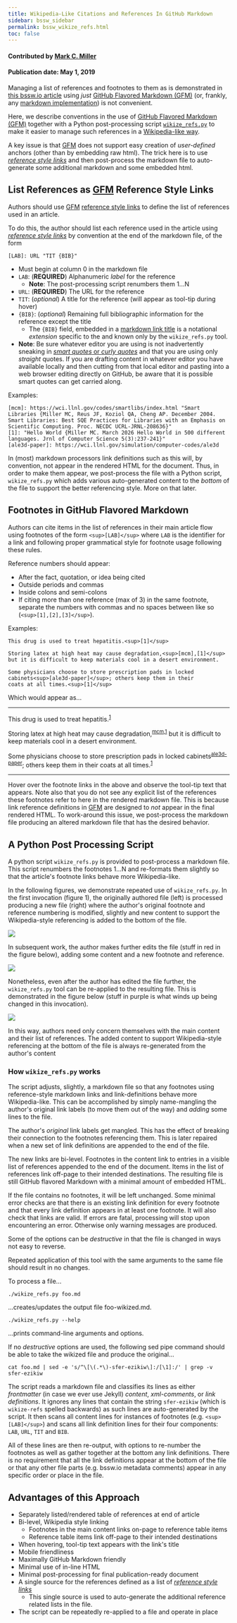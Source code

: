 ```yaml
---
title: Wikipedia-Like Citations and References In GitHub Markdown
sidebar: bssw_sidebar
permalink: bssw_wikize_refs.html
toc: false
---
```


#### Contributed by [Mark C. Miller](https://github.com/markcmiller86)

#### Publication date: May 1, 2019

Managing a list of references and footnotes to them as is demonstrated in
[this bssw.io article](https://bssw.io/blog_posts/celebrating-apollo-s-50th-anniversary-when-100-flops-watt-was-a-giant-leap)
using *just* [GitHub Flavored Markdown (GFM)][GFM] (or, frankly, any
[markdown implementation](https://en.wikipedia.org/wiki/Markdown#Implementations)) is
not convenient.

Here, we describe conventions in the use of [GitHub Flavored Markdown (GFM)][GFM]
together with a Python post-processing script
[`wikize_refs.py`](https://github.com/betterscientificsoftware/bssw.io/blob/master/utils/README.md#wikize_refspy)
to make it easier to manage such references in a
[Wikipedia-like way](https://en.wikipedia.org/wiki/Note_(typography)#References).

A key issue is that [GFM][GFM] does not support easy creation of *user-defined*
anchors (other than by embedding raw html). The trick here is to use
[*reference style links*](https://github.github.com/gfm/#reference-link) and then
post-process the markdown file to auto-generate some additional markdown
and some embedded html.

## List References as [GFM][GFM] Reference Style Links

Authors should use [GFM][GFM]
[reference style links](https://www.markdownguide.org/basic-syntax/#reference-style-links)
to define the list of references used in an article.

To do this, the author should list each reference used in the article using
[*reference style links*](https://github.github.com/gfm/#reference-link) by convention
at the end of the markdown file, of the form

    [LAB]: URL "TIT {BIB}"

- Must begin at column 0 in the markdown file
- `LAB`: (**REQUIRED**) Alphanumeric *label* for the reference
  - **Note**: The post-processing script renumbers them 1...N
- `URL`: (**REQUIRED**) The URL for the reference
- `TIT`: (*optional*) A title for the reference (will appear as tool-tip during hover)
- `{BIB}`: (*optional*) Remaining full bibliographic information for the reference except the title
  - The `{BIB}` field, embedded in a [markdown link title](https://www.markdownguide.org/basic-syntax#adding-titles) is a notational *extension* specific to the and known only by the `wikize_refs.py` tool.
- **Note**: Be sure whatever editor you are using is not inadvertently sneaking in [*smart quotes* or *curly quotes*](https://practicaltypography.com/straight-and-curly-quotes.html) and that you are using only *straight* quotes.
  If you are drafting content in whatever editor you have available locally and then cutting from that local editor and pasting into a web browser editing directly on GitHub, be aware that it is possible smart quotes can get carried along.

Examples:

    [mcm]: https://wci.llnl.gov/codes/smartlibs/index.html "Smart Libraries {Miller MC, Reus JF, Koziol QA, Cheng AP. December 2004. Smart Libraries: Best SQE Practices for Libraries with an Emphasis on Scientific Computing. Proc. NECDC UCRL-JRNL-208636}"
    [1]: "Hello World {Miller MC. March 2026 Hello World in 500 different languages. Jrnl of Computer Science 5(3):237-241}"
    [ale3d-paper]: https://wci.llnl.gov/simulation/computer-codes/ale3d

In (most) markdown processors link definitions such as this will, by convention,
not appear in the rendered HTML for the document. Thus, in order to make them 
appear, we post-process the file with a Python script, `wikize_refs.py` which
adds various auto-generated content to the *bottom* of the file to support
the better referencing style. More on that later.

## Footnotes in GitHub Flavored Markdown

Authors can cite items in the list of references in their main article
flow using footnotes of the form `<sup`&#8203;`>[LAB]<`&#8203;`/sup>` where `LAB` is the
identifier for a link and following proper grammatical style for footnote
usage following these rules.

Reference numbers should appear:
- After the fact, quotation, or idea being cited
- Outside periods and commas
- Inside colons and semi-colons
- If citing more than one reference (max of 3) in the same footnote,
  separate the numbers with commas and no spaces between like so (`<sup`&#8203;`>[1],[2],[3]<`&#8203;`/sup>`).

Examples:

    This drug is used to treat hepatitis.<sup>[1]</sup>

    Storing latex at high heat may cause degradation,<sup>[mcm],[1]</sup>
    but it is difficult to keep materials cool in a desert environment.

    Some physicians choose to store prescription pads in locked
    cabinets<sup>[ale3d-paper]</sup>; others keep them in their
    coats at all times.<sup>[1]</sup>

Which would appear as...

---

This drug is used to treat hepatitis.<sup>[1]</sup>

Storing latex at high heat may cause degradation,<sup>[mcm],[1]</sup>
but it is difficult to keep materials cool in a desert environment.

Some physicians choose to store prescription pads in locked
cabinets<sup>[ale3d-paper]</sup>; others keep them in their
coats at all times.<sup>[1]</sup>

---

Hover over the footnote links in the above and observe the
tool-tip text that appears. Note also that you do not see any
explicit list of the references these footnotes refer to here
in the rendered markdown file. This is because link reference
definitions in [GFM][GFM] are designed to *not* appear in the
final rendered HTML. To work-around this issue, we post-process
the markdown file producing an altered markdown file that has
the desired behavior.

## A Python Post Processing Script

A python script `wikize_refs.py` is provided to post-process a markdown file.
This script renumbers the footnotes 1...N and re-formats them slightly so that
the article's footnote links behave more Wikipedia-like.

In the following figures, we demonstrate repeated use of `wikize_refs.py`. In the
first invocation (figure 1), the originally authored file (left) is processed
producing a new file (right) where the author's original footnote and reference
numbering is modified, slightly and new content to support the Wikipedia-style
referencing is added to the bottom of the file.

![](https://raw.githubusercontent.com/betterscientificsoftware/images/mcm86-19feb21-inplace-wikize-refs/wikize-refs-docs1.png)

In subsequent work, the author makes further edits the file (stuff in red in the
figure below), adding some content and a new footnote and reference.

![](https://raw.githubusercontent.com/betterscientificsoftware/images/mcm86-19feb21-inplace-wikize-refs/wikize-refs-docs2.png)

Nonetheless, even after the author has edited the file further, the `wikize_refs.py`
tool can be re-applied to the resulting file. This is demonstrated in the figure
below (stuff in purple is what winds up being changed in this invocation).

![](https://raw.githubusercontent.com/betterscientificsoftware/images/mcm86-19feb21-inplace-wikize-refs/wikize-refs-docs3.png)

In this way, authors need only concern themselves with the main content and their
list of references. The added content to support Wikipedia-style referencing at
the bottom of the file is always re-generated from the author's content

### How `wikize_refs.py` works

The script adjusts, slightly, a markdown file so that any footnotes using reference-style markdown links and link-definitions behave more Wikipedia-like.
This can be accomplished by simply name-mangling the author's original link labels (to move them out of the way) and *adding* some lines to the file.

The author's *original* link labels get mangled.
This has the effect of breaking their connection to the footnotes referencing them.
This is later repaired when a new set of link definitions are appended to the end of the file.

The new links are bi-level.
Footnotes in the content link to entries in a visible list of references appended to the end of the document.
Items in the list of references link off-page to their intended destinations.
The resulting file is still GitHub flavored Markdown with a minimal amount of embedded HTML.

If the file contains no footnotes, it will be left unchanged.
Some minimal error checks are that there is an existing link definition for every footnote and that every link definition appears in at least one footnote.
It will also check that links are valid.
If errors are fatal, processing will stop upon encountering an error.
Otherwise only warning messages are produced.

Some of the options can be *destructive* in that the file is changed in ways not easy to reverse.

Repeated application of this tool with the same arguments to the same file should result in no changes.

To process a file...

```
./wikize_refs.py foo.md
```

...creates/updates the output file foo-wikized.md.

```
./wikize_refs.py --help
```

...prints command-line arguments and options.

If no *destructive* options are used, the following sed pipe command should be able to take the wikized file and produce the original...

```
cat foo.md | sed -e 's/^\[\(.*\)-sfer-ezikiw\]:/[\1]:/' | grep -v sfer-ezikiw
```

The script reads a markdown file and classifies its lines as either *frontmatter* (in case we ever use Jekyll) *content*, *xml-comments*, or *link definitions*.
It ignores any lines that contain the string `sfer-ezikiw` (which is `wikize-refs` spelled backwards) as such lines are auto-generated by the script.
It then scans all content lines for instances of footnotes (e.g. `<sup`&#8203;`>[LAB]<`&#8203;`/sup>`) and scans all link definition lines for their four components: `LAB`, `URL`, `TIT` and `BIB`.

All of these lines are then re-output, with options to re-number the footnotes as well as gather together at the bottom any link definitions.
There is no requirement that all the link definitions appear at the bottom of the file or that any other file parts (e.g. bssw.io metadata comments) appear in any specific order or place in the file.

## Advantages of this Approach

- Separately listed/rendered table of references at end of article
- Bi-level, Wikipedia style linking
  - Footnotes in the main content links on-page to reference table items
  - Reference table items link off-page to their intended destinations
- When hovering, tool-tip text appears with the link's title
- Mobile friendliness
- Maximally GitHub Markdown friendly
- Minimal use of in-line HTML
- Minimal post-processing for final publication-ready document
- A single source for the references defined as a list of
  [*reference style links*](https://github.github.com/gfm/#reference-link)
  - This single source is used to auto-generate the additional reference
    related lists in the file.
- The script can be repeatedly re-applied to a file and operate in place

[mcm]: https://wci.llnl.gov/codes/smartlibs/index.html "Smart Libraries {Miller MC, Reus JF, Koziol QA, Cheng AP. December 2004. Smart Libraries: Best SQE Practices for Libraries with an Emphasis on Scientific Computing. Proc. NECDC UCRL-JRNL-208636}"
[1]: https:// "Hello World {Miller MC. March 2026 Hello World in 500 different languages. Jrnl of Computer Science 5(3):237-241}"
[ale3d-paper]: https://wci.llnl.gov/simulation/computer-codes/ale3d " {}"

[GFM]: https://www.markdownguide.org/basic-syntax "Basic GitHub Flavored Markdown"
